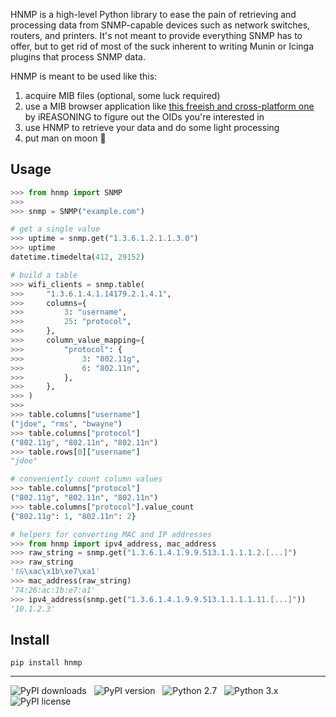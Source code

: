 HNMP is a high-level Python library to ease the pain of retrieving and processing data from SNMP-capable devices such as network switches, routers, and printers. It's not meant to provide everything SNMP has to offer, but to get rid of most of the suck inherent to writing Munin or Icinga plugins that process SNMP data.

HNMP is meant to be used like this:

1. acquire MIB files (optional, some luck required)
2. use a MIB browser application like [this freeish and cross-platform one](http://ireasoning.com/mibbrowser.shtml) by iREASONING to figure out the OIDs you're interested in
3. use HNMP to retrieve your data and do some light processing
4. put man on moon :rocket:

Usage
-----

```python
>>> from hnmp import SNMP
>>>
>>> snmp = SNMP("example.com")

# get a single value
>>> uptime = snmp.get("1.3.6.1.2.1.1.3.0")
>>> uptime
datetime.timedelta(412, 29152)

# build a table
>>> wifi_clients = snmp.table(
>>>     "1.3.6.1.4.1.14179.2.1.4.1",
>>>     columns={
>>>         3: "username",
>>>         25: "protocol",
>>>     },
>>>     column_value_mapping={
>>>         "protocol": {
>>>             3: "802.11g",
>>>             6: "802.11n",
>>>         },
>>>     },
>>> )
>>>
>>> table.columns["username"]
("jdoe", "rms", "bwayne")
>>> table.columns["protocol"]
("802.11g", "802.11n", "802.11n")
>>> table.rows[0]["username"]
"jdoe"

# conveniently count column values
>>> table.columns["protocol"]
("802.11g", "802.11n", "802.11n")
>>> table.columns["protocol"].value_count
{"802.11g": 1, "802.11n": 2}

# helpers for converting MAC and IP addresses
>>> from hnmp import ipv4_address, mac_address
>>> raw_string = snmp.get("1.3.6.1.4.1.9.9.513.1.1.1.1.2.[...]")
>>> raw_string
't&\xac\x1b\xe7\xa1'
>>> mac_address(raw_string)
'74:26:ac:1b:e7:a1'
>>> ipv4_address(snmp.get("1.3.6.1.4.1.9.9.513.1.1.1.1.11.[...]"))
'10.1.2.3'
```

Install
-------

```
pip install hnmp
```

------------------------------------------------------------------------

![PyPI downloads](http://img.shields.io/pypi/dm/hnmp.svg) &nbsp; ![PyPI version](http://img.shields.io/pypi/v/hnmp.svg) &nbsp; ![Python 2.7](http://img.shields.io/badge/Python-2.7-green.svg) &nbsp; ![Python 3.x](http://img.shields.io/badge/Python-3.x-green.svg) &nbsp; ![PyPI license](http://img.shields.io/badge/License-ISC-red.svg)

